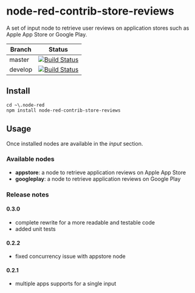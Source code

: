 # node-red-contrib-store-reviews
A set of input node to retrieve user reviews on application stores such as Apple App Store or Google Play.

| Branch   |      Status                                                                                                                                |
|----------|:------------------------------------------------------------------------------------------------------------------------------------------:|
| master | [![Build Status](https://travis-ci.org/zippy1978/node-red-contrib-store-reviews.svg?branch=master)](https://travis-ci.org/Backelite/sonar-swift)  |
| develop| [![Build Status](https://travis-ci.org/zippy1978/node-red-contrib-store-reviews.svg?branch=develop)](https://travis-ci.org/Backelite/sonar-swift) |

## Install

	cd ~\.node-red
	npm install node-red-contrib-store-reviews

## Usage

Once installed nodes are available in the *input* section.

### Available nodes

 * **appstore**: a node to retrieve application reviews on Apple App Store
 * **googleplay**: a node to retrieve application reviews on Google Play

### Release notes

#### **0.3.0**
 * complete rewrite for a more readable and testable code
 * added unit tests
  
#### **0.2.2**
 * fixed concurrency issue with appstore node
 
#### **0.2.1**
 * multiple apps supports for a single input

